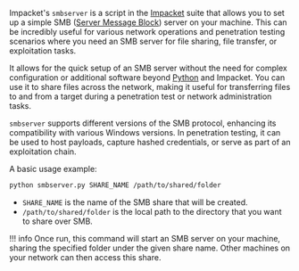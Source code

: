 Impacket's `smbserver` is a script in the [Impacket]() suite that allows you to set up a simple SMB ([Server Message Block]()) server on your machine. This can be incredibly useful for various network operations and penetration testing scenarios where you need an SMB server for file sharing, file transfer, or exploitation tasks.

It allows for the quick setup of an SMB server without the need for complex configuration or additional software beyond [Python]() and Impacket. You can use it to share files across the network, making it useful for transferring files to and from a target during a penetration test or network administration tasks.

`smbserver` supports different versions of the SMB protocol, enhancing its compatibility with various Windows versions. In penetration testing, it can be used to host payloads, capture hashed credentials, or serve as part of an exploitation chain.

A basic usage example:

```bash
python smbserver.py SHARE_NAME /path/to/shared/folder
```

- `SHARE_NAME` is the name of the SMB share that will be created.
- `/path/to/shared/folder` is the local path to the directory that you want to share over SMB.

!!! info
    Once run, this command will start an SMB server on your machine, sharing the specified folder under the given share name. Other machines on your network can then access this share.

